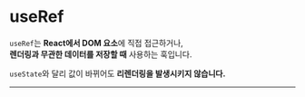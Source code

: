 # useRef
`useRef`는 **React에서 DOM 요소**에 직접 접근하거나,  
**렌더링과 무관한 데이터를 저장할 때** 사용하는 훅입니다.

`useState`와 달리 값이 바뀌어도 **리렌더링을 발생시키지 않습니다.**

---